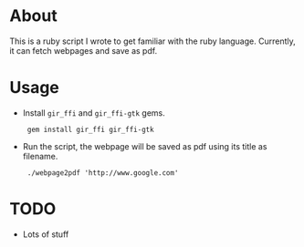 About
=====

 This is a ruby script I wrote to get familiar with the ruby language.
 Currently, it can fetch webpages and save as pdf.

Usage
=====

*  Install `gir_ffi` and `gir_ffi-gtk` gems.

        gem install gir_ffi gir_ffi-gtk

*  Run the script, the webpage will be saved as pdf using its title as filename.

        ./webpage2pdf 'http://www.google.com'

TODO
====

* Lots of stuff
